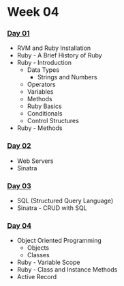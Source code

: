 # Week 04

### ​[Day 01](https://granthanrahan.gitbook.io/wdi27/daily-stuff/week-04/day-01)​

* RVM and Ruby Installation
* Ruby - A Brief History of Ruby
* Ruby - Introduction
  * Data Types
    * Strings and Numbers
  * Operators
  * Variables
  * Methods
  * Ruby Basics
  * Conditionals
  * Control Structures
* Ruby - Methods

### [Day 02](day-02.md)

* Web Servers
* Sinatra

### ​[Day 03](day-03.md)

* SQL \(Structured Query Language\)
* Sinatra - CRUD with SQL

### [Day 04](day-04.md)

* Object Oriented Programming
  * Objects
  * Classes
* Ruby - Variable Scope
* Ruby - Class and Instance Methods
* Active Record

